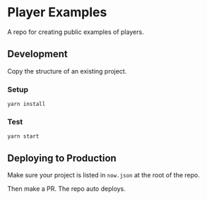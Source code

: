 # Player Examples

A repo for creating public examples of players.

## Development

Copy the structure of an existing project.

### Setup

```
yarn install
```

### Test

```
yarn start
```

## Deploying to Production

Make sure your project is listed in `now.json` at the root of the repo.

Then make a PR. The repo auto deploys.
